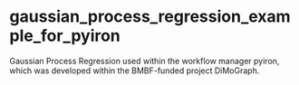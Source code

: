 # gaussian_process_regression_example_for_pyiron
Gaussian Process Regression used within the workflow manager pyiron, which was developed within the BMBF-funded project DiMoGraph.
